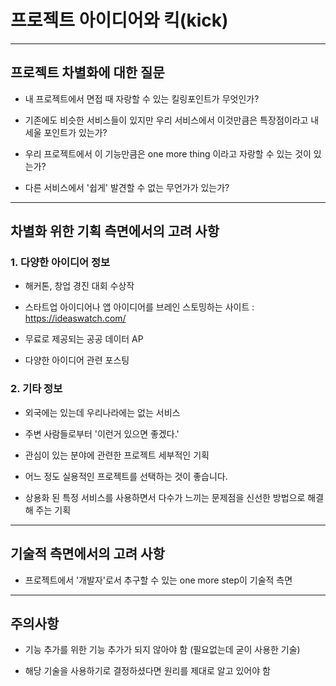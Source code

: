 # 프로젝트 아이디어와 킥(kick)

***

## 프로젝트 차별화에 대한 질문
- 내 프로젝트에서 면접 때 자랑할 수 있는 킬링포인트가 무엇인가?

- 기존에도 비슷한 서비스들이 있지만 우리 서비스에서 이것만큼은 특장점이라고 내세울 포인트가 있는가?

- 우리 프로젝트에서 이 기능만큼은 one more thing 이라고 자랑할 수 있는 것이 있는가?

- 다른 서비스에서 '쉽게' 발견할 수 없는 무언가가 있는가?

***

## 차별화 위한 기획 측면에서의 고려 사항

### 1. 다양한 아이디어 정보
- 해커톤, 창업 경진 대회 수상작

- 스타트업 아이디어나 앱 아이디어를 브레인 스토밍하는 사이트 : https://ideaswatch.com/

- 무료로 제공되는 공공 데이터 AP

- 다양한 아이디어 관련 포스팅

### 2. 기타 정보
- 외국에는 있는데 우리나라에는 없는 서비스

- 주변 사람들로부터 '이런거 있으면 좋겠다.'

- 관심이 있는 분야에 관련한 프로젝트 세부적인 기획

- 어느 정도 실용적인 프로젝트를 선택하는 것이 좋습니다.

- 상용화 된 특정 서비스를 사용하면서 다수가 느끼는 문제점을 신선한 방법으로 해결해 주는 기획

***

## 기술적 측면에서의 고려 사항
- 프로젝트에서 '개발자'로서 추구할 수 있는 one more step이 기술적 측면

***

## 주의사항
- 기능 추가를 위한 기능 추가가 되지 않아야 함 (필요없는데 굳이 사용한 기술)

- 해당 기술을 사용하기로 결정하셨다면 원리를 제대로 알고 있어야 함

